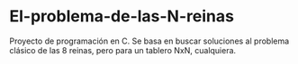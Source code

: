 # El-problema-de-las-N-reinas
Proyecto de programación en C. Se basa en buscar soluciones al problema clásico de las 8 reinas, pero para un tablero NxN, cualquiera.
